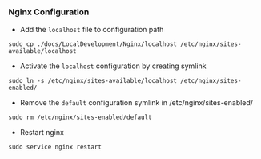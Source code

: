 ### Nginx Configuration

* Add the `localhost` file to configuration path
```
sudo cp ./docs/LocalDevelopment/Nginx/localhost /etc/nginx/sites-available/localhost
```

* Activate the `localhost` configuration by creating symlink
```
sudo ln -s /etc/nginx/sites-available/localhost /etc/nginx/sites-enabled/
```

* Remove the `default` configuration symlink in /etc/nginx/sites-enabled/
```
sudo rm /etc/nginx/sites-enabled/default
```

* Restart nginx
```
sudo service nginx restart
```
